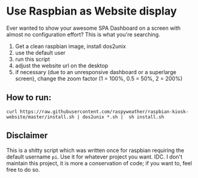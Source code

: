 # Use Raspbian as Website display
Ever wanted to show your awesome SPA Dashboard on a screen with almost no configuration effort?
This is what you're searching. 

1. Get a clean raspbian image, install dos2unix
0. use the default user
0. run this script
0. adjust the website url on the desktop
0. if necessary (due to an unresponsive dashboard or a superlarge screen), change the zoom factor (1 = 100%, 0.5 = 50%, 2 = 200%)

## How to run:
```curl https://raw.githubusercontent.com/raspyweather/raspbian-kiosk-website/master/install.sh | dos2unix *.sh |  sh install.sh```

## Disclaimer
This is a shitty script which was written once for raspbian requiring the default username ```pi```. Use it for whatever project you want. IDC. I don't maintain this project, it is more a conservation of code; if you want to, feel free to do so.
